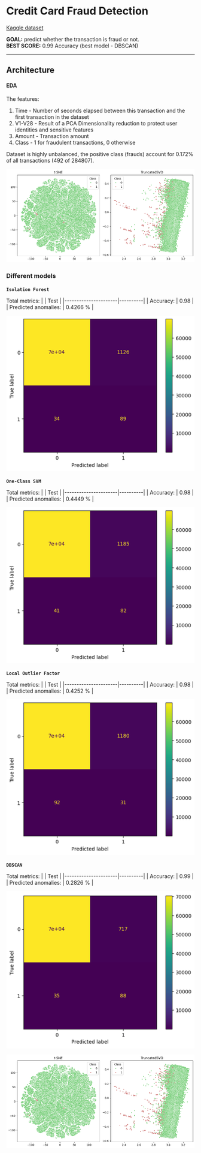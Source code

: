 # Credit Card Fraud Detection
[Kaggle dataset](https://www.kaggle.com/datasets/mlg-ulb/creditcardfraud)

**GOAL:** predict whether the transaction is fraud or not.  
**BEST SCORE:** 0.99 Accuracy (best model - DBSCAN)

---
## Architecture


#### EDA

The features:
1. Time - Number of seconds elapsed between this transaction and the first transaction in the dataset
2. V1-V28 - Result of a PCA Dimensionality reduction to protect user identities and sensitive features
3. Amount - Transaction amount
4. Class - 1 for fraudulent transactions, 0 otherwise

Dataset is highly unbalanced, the positive class (frauds) account for 0.172% of all transactions (492 of 284807).

![image](pictures\decomp_plots.png)


### Different models

**`Isolation Forest`**

Total metrics:
|                      |   Test   |
|----------------------|----------|
|            Accuracy: | 0.98     |
| Predicted anomalies: | 0.4266 % |

![image](pictures/forest.png)


**`One-Class SVM`**

Total metrics:
|                      |   Test   |
|----------------------|----------|
|            Accuracy: | 0.98     |
| Predicted anomalies: | 0.4449 % |

![image](pictures/svm.png)


**`Local Outlier Factor`**

Total metrics:
|                      |   Test   |
|----------------------|----------|
|            Accuracy: | 0.98     |
| Predicted anomalies: | 0.4252 % |

![image](pictures/lof.png)


**`DBSCAN`**

Total metrics:
|                      |   Test   |
|----------------------|----------|
|            Accuracy: | 0.99     |
| Predicted anomalies: | 0.2826 % |

![image](pictures/dbscan.png)

![image](pictures/decomp_plots.png)
